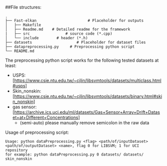 

##File structures:

    .
    ├── Fast-elkan                       # Placeholder for outputs
    │   ├── Makefile          
    │   ├── Readme.md    # Detailed readme for the framework
    |   ├── src                # source code (*.cpp)
    │   └── include        # header (*.h)
    ├── datasets                    # Placeholder for dataset files    
    ├── datapreprocessing.py     # Preprocessing python script
    └── README.md
    
The preprocessing python script works for the following tested datasets at least:
- USPS: [https://www.csie.ntu.edu.tw/~cjlin/libsvmtools/datasets/multiclass.html#usps]
- Skin_nonskin: [https://www.csie.ntu.edu.tw/~cjlin/libsvmtools/datasets/binary.html#skin_nonskin]
- gas sensor: [https://archive.ics.uci.edu/ml/datasets/Gas+Sensor+Array+Drift+Dataset+at+Different+Concentrations]
    -  (semi-auto) please manually remove semicolon in the raw data
    
Usage of preprocessing script:
```
Usage: python dataPreprocessing.py <flag> <path/of/inputDataset> <path/of/outputDataset> <name>, flag 0 for LIBSVM; 1 for UCI repository 
for example: python dataPreprocessing.py 0 datasets/ datasets/ skin_nonskin
```
